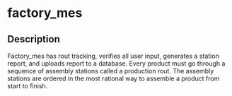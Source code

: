 # factory_mes

## Description
Factory_mes has rout tracking, verifies all user input, generates a station report, and uploads report to a database. 
Every product must go through a sequence of assembly stations called a production rout.
The assembly stations are ordered in the most rational way to assemble a product from start to finish.